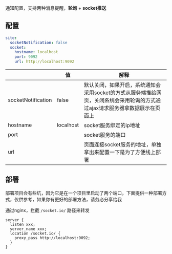 通知配置，支持两种消息提醒，**轮询** + **socket推送**

## 配置

```yaml
site:
  socketNotification: false
  socket:
    hostname: localhost
    port: 9092
    url: http://localhost:9092
```

|  | 值 | 解释 |
| --- | --- | --- | 
| socketNotification | false | 默认关闭，如果开启，系统通知会采用socket的方式从服务端推给网页，关闭系统会采用轮询的方式通过ajax请求服务器拿数据展示在页面上 | 
| hostname | localhost | socket服务绑定的ip地址 | 
| port |  | socket服务的端口 | 
| url |  | 页面连接socket服务的地址，单独拿出来配置一下是为了方便线上部署 | 

## 部署

部署项目会有些坑，因为它是在一个项目里启动了两个端口，下面提供一种部署方式，仅供参考，如果你有更好的部署方法，请务必分享给我

通过nginx，拦截 `/socket.io/` 路径来转发

```
server {
  listen xxx;
  server_name xxx;
  location /socket.io/ {
    proxy_pass http://localhost:9092;
  }
}
```